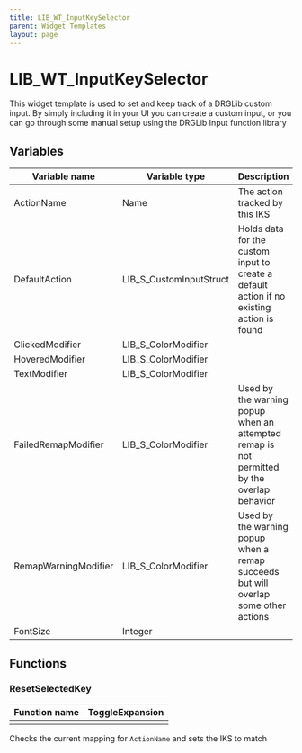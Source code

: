 ```yaml
---
title: LIB_WT_InputKeySelector
parent: Widget Templates
layout: page
---
```


# LIB_WT_InputKeySelector

This widget template is used to set and keep track of a DRGLib custom input. By simply including it in your UI you can create a custom input, or you can go through some manual setup using the DRGLib Input function library

## Variables

| Variable name | Variable type | Description |
| --- | --- | --- |
| ActionName | Name | The action tracked by this IKS |
| DefaultAction | LIB_S_CustomInputStruct | Holds data for the custom input to create a default action if no existing action is found |
| ClickedModifier | LIB_S_ColorModifier | |
| HoveredModifier | LIB_S_ColorModifier | |
| TextModifier | LIB_S_ColorModifier | |
| FailedRemapModifier | LIB_S_ColorModifier | Used by the warning popup when an attempted remap is not permitted by the overlap behavior |
| RemapWarningModifier | LIB_S_ColorModifier | Used by the warning popup when a remap succeeds but will overlap some other actions |
| FontSize | Integer | |

## Functions

### ResetSelectedKey

| Function name | ToggleExpansion |
| --- | --- |
| | |

Checks the current mapping for `ActionName` and sets the IKS to match
